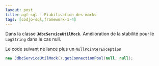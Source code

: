 ```yaml
---
layout: post
title: agf-sql - Fiabilisation des mocks
tags: [codjo-sql,framework-1-4]
---
```

Dans la classe **```JdbcServiceUtilMock```**. Amélioration de la stabilité pour le ```LogString``` dans le cas null.

Le code suivant ne lance plus un ```NullPointerException```

```java
new JdbcServiceUtilMock().getConnectionPool(null, null);
```

